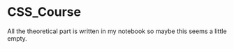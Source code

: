 ﻿# CSS_Course

 
All the theoretical part is written in my notebook so maybe this seems a little empty.
